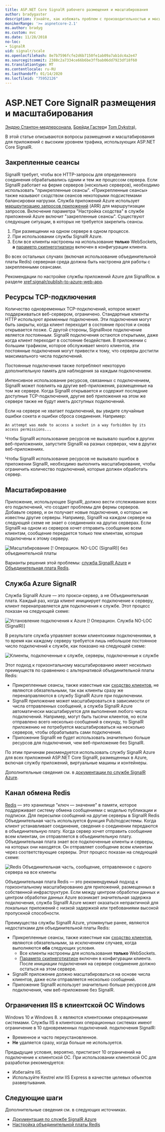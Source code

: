 ```yaml
---
title: ASP.NET Core SignalR рабочего размещения и масштабирования
author: bradygaster
description: Узнайте, как избежать проблем с производительностью и масштабированием в приложениях, использующих ASP.NET Core SignalR.
monikerRange: '>= aspnetcore-2.1'
ms.author: bradyg
ms.custom: mvc
ms.date: 11/28/2018
no-loc:
- SignalR
uid: signalr/scale
ms.openlocfilehash: 8e7b7596fcfe2d6b7150fe1ab09a7ab1dc4a2e47
ms.sourcegitcommit: 2388c2a7334ce66b6be3ffbab06dd7923df18f60
ms.translationtype: MT
ms.contentlocale: ru-RU
ms.lasthandoff: 01/14/2020
ms.locfileid: "75952126"
---
```

# <a name="aspnet-core-opno-locsignalr-hosting-and-scaling"></a>ASP.NET Core SignalR размещения и масштабирования

[Эндрю Стантон-медперсонала](https://twitter.com/anurse), [Брейди Гастер](https://twitter.com/bradygaster)и [Tom Dykstra)](https://github.com/tdykstra),

В этой статье описываются вопросы размещения и масштабирования для приложений с высоким уровнем трафика, использующих ASP.NET Core SignalR.

## <a name="sticky-sessions"></a>Закрепленные сеансы

SignalR требует, чтобы все HTTP-запросы для определенного соединения обрабатывались одним и тем же процессом сервера. Если SignalR работает на ферме серверов (несколько серверов), необходимо использовать "прикрепленные сеансы". «Прикрепленные сеансы» также называют сходством сеансов некоторыми подсистемами балансировки нагрузки. Служба приложений Azure использует [маршрутизацию запросов приложений](https://docs.microsoft.com/iis/extensions/planning-for-arr/application-request-routing-version-2-overview) (ARR) для маршрутизации запросов. Включение параметра "Настройка сходства" в службе приложений Azure включит "закрепленные сеансы". Существуют следующие ситуации, в которых не требуется закрепить сеансы.

1. При размещении на одном сервере в одном процессе.
1. При использовании службы SignalR Azure.
1. Если все клиенты настроены на использование **только** WebSockets, **а** [параметр скипнеготиатион](xref:signalr/configuration#configure-additional-options) включен в конфигурации клиента.

Во всех остальных случаях (включая использование объединительной платы Redis) серверная среда должна быть настроена для работы с закрепленными сеансами.

Рекомендации по настройке службы приложений Azure для SignalRсм. в разделе <xref:signalr/publish-to-azure-web-app>.

## <a name="tcp-connection-resources"></a>Ресурсы TCP-подключения

Количество одновременных TCP-подключений, которое может поддерживаться веб-сервером, ограничено. Стандартные клиенты HTTP используют *временные* подключения. Эти подключения могут быть закрыты, когда клиент переходит в состояние простоя и снова открывается позже. С другой стороны, SignalRное подключение является *постоянным*. SignalR подключения остаются открытыми, даже когда клиент переходит в состояние бездействия. В приложении с большим трафиком, которое обслуживает много клиентов, эти постоянные подключения могут привести к тому, что серверы достигли максимального числа подключений.

Постоянные подключения также потребляют некоторую дополнительную память для наблюдения за каждым подключением.

Интенсивное использование ресурсов, связанных с подключением, SignalR может повлиять на другие веб-приложения, размещенные на том же сервере. Когда SignalR открывается и содержит последние доступные TCP-подключения, другие веб приложения на этом же сервере также не будут иметь доступных подключений.

Если на сервере не хватает подключений, вы увидите случайные ошибки сокета и ошибки сброса соединения. Например:

```
An attempt was made to access a socket in a way forbidden by its access permissions...
```

Чтобы SignalR использование ресурсов не вызывало ошибок в других веб-приложениях, запустите SignalR на разных серверах, чем в других веб-приложениях.

Чтобы SignalR использование ресурсов не вызывало ошибок в приложении SignalR, необходимо выполнить масштабирование, чтобы ограничить количество подключений, которые должен обработать сервер.

## <a name="scale-out"></a>Масштабирование

Приложение, использующее SignalR, должно вести отслеживание всех его подключений, что создает проблемы для фермы серверов. Добавьте сервер, и он получает новые подключения, о которых не известны другие серверы. Например, SignalR на каждом сервере на следующей схеме не знает о соединениях на других серверах. Если SignalR на одном из серверов хочет отправить сообщение всем клиентам, сообщение передается только тем клиентам, которые подключены к этому серверу.

![Масштабирование [! Операцион. NO-LOC (SignalR)] без объединительной платы](scale/_static/scale-no-backplane.png)

Варианты решения этой проблемы: [служба SignalR Azure](#azure-signalr-service) и [Объединительная плата Redis](#redis-backplane).

## <a name="azure-opno-locsignalr-service"></a>Служба Azure SignalR

Служба SignalR Azure — это прокси-сервер, а не Объединительная плата. Каждый раз, когда клиент инициирует подключение к серверу, клиент перенаправляется для подключения к службе. Этот процесс показан на следующей схеме:

![Установление подключения к Azure [! Операцион. Служба NO-LOC (SignalR)]](scale/_static/azure-signalr-service-one-connection.png)

В результате служба управляет всеми клиентскими подключениями, в то время как каждому серверу требуется лишь небольшое постоянное число подключений к службе, как показано на следующей схеме:

![Клиенты, подключенные к службе, серверы, подключенные к службе](scale/_static/azure-signalr-service-multiple-connections.png)

Этот подход к горизонтальному масштабированию имеет несколько преимуществ по сравнению с альтернативой объединительной платы Redis:

* Прикрепленные сеансы, также известные как [сходство клиентов](/iis/extensions/configuring-application-request-routing-arr/http-load-balancing-using-application-request-routing#step-3---configure-client-affinity), не являются обязательными, так как клиенты сразу же перенаправляются в службу SignalR Azure при подключении.
* SignalR приложение может масштабироваться в зависимости от числа отправленных сообщений, а служба SignalR Azure автоматически масштабируется для выполнения любого числа подключений. Например, могут быть тысячи клиентов, но если отправлено всего несколько сообщений в секунду, то SignalR приложению не потребуется масштабироваться на несколько серверов, чтобы обрабатывать сами подключения.
* Приложение SignalR не будет использовать значительно больше ресурсов для подключения, чем веб-приложение без SignalR.

По этим причинам рекомендуется использовать службу SignalR Azure для всех приложений ASP.NET Core SignalR, размещенных в Azure, включая службу приложений, виртуальные машины и контейнеры.

Дополнительные сведения см. в [документации по службе SignalR Azure](/azure/azure-signalr/signalr-overview).

## <a name="redis-backplane"></a>Канал обмена Redis

[Redis](https://redis.io/) — это хранилище "ключ — значение" в памяти, которое поддерживает систему обмена сообщениями с моделью публикации и подписки. Для пересылки сообщений на другие серверы в SignalR Redis Объединительная часть используется функция Pub/подсистемы. Когда клиент устанавливает соединение, сведения о соединении передаются в объединительную плату. Когда сервер хочет отправить сообщение всем клиентам, он отправляется в объединительную плату. Объединительная плата знает все подключенные клиенты и серверы, на которых они находятся. Он отправляет сообщение всем клиентам через соответствующие серверы. Этот процесс показан на следующей схеме:

![Redis Объединительная часть, сообщение, отправленное с одного сервера на все клиенты](scale/_static/redis-backplane.png)

Объединительная плата Redis — это рекомендуемый подход к горизонтальному масштабированию для приложений, размещенных в собственной инфраструктуре. Если между центром обработки данных и центром обработки данных Azure возникает значительная задержка подключения, служба SignalR Azure может оказаться непрактичной для локальных приложений с низкой задержкой или требованиями высокой пропускной способности.

Преимущества службы SignalR Azure, упомянутые ранее, являются недостатками для объединительной платы Redis:

* Прикрепленные сеансы, также известные как [сходство клиентов](/iis/extensions/configuring-application-request-routing-arr/http-load-balancing-using-application-request-routing#step-3---configure-client-affinity), являются обязательными, за исключением случаев, когда выполняются **оба** следующих условия.
  * Все клиенты настроены для использования **только** WebSockets.
  * [Параметр скипнеготиатион](xref:signalr/configuration#configure-additional-options) включен в конфигурации клиента. 
   После инициации подключения на сервере соединение должно остаться на этом сервере.
* SignalR приложение должно масштабироваться на основе числа клиентов, даже если отправляется несколько сообщений.
* Приложение SignalR использует значительно больше ресурсов для подключения, чем веб-приложение без SignalR.

## <a name="iis-limitations-on-windows-client-os"></a>Ограничения IIS в клиентской ОС Windows

Windows 10 и Windows 8. x являются клиентскими операционными системами. Службы IIS в клиентских операционных системах имеют ограничение в 10 одновременных подключений. подключения SignalR:

* Временное и часто переустановленное.
* **Не** удаляется сразу, когда больше не используется.

Предыдущие условия, вероятно, пристигают 10 ограничений на подключение к клиентской ОС. При использовании клиентской ОС для разработки рекомендуется:

* Избегайте IIS.
* Используйте Kestrel или IIS Express в качестве целевых объектов развертывания.

## <a name="next-steps"></a>Следующие шаги

Дополнительные сведения см. в следующих источниках.

* [Документация по службе SignalR Azure](/azure/azure-signalr/signalr-overview)
* [Настройка объединительной платы Redis](xref:signalr/redis-backplane)
